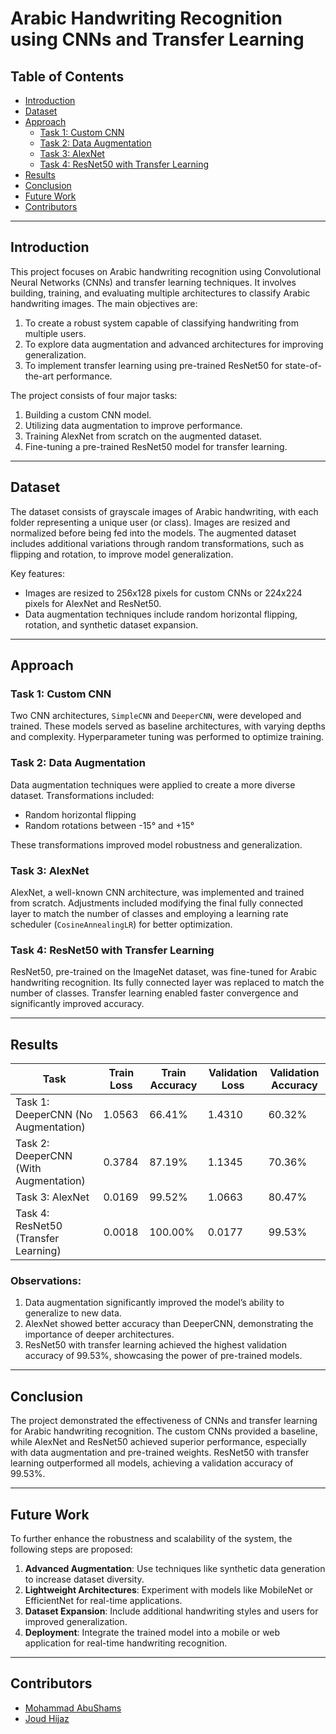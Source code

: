 # Arabic Handwriting Recognition using CNNs and Transfer Learning

## Table of Contents
- [Introduction](#introduction)
- [Dataset](#dataset)
- [Approach](#approach)
  - [Task 1: Custom CNN](#task-1-custom-cnn)
  - [Task 2: Data Augmentation](#task-2-data-augmentation)
  - [Task 3: AlexNet](#task-3-alexnet)
  - [Task 4: ResNet50 with Transfer Learning](#task-4-resnet50-with-transfer-learning)
- [Results](#results)
- [Conclusion](#conclusion)
- [Future Work](#future-work)
- [Contributors](#contributors)

---

## Introduction
This project focuses on Arabic handwriting recognition using Convolutional Neural Networks (CNNs) and transfer learning techniques. It involves building, training, and evaluating multiple architectures to classify Arabic handwriting images. The main objectives are:
1. To create a robust system capable of classifying handwriting from multiple users.
2. To explore data augmentation and advanced architectures for improving generalization.
3. To implement transfer learning using pre-trained ResNet50 for state-of-the-art performance.

The project consists of four major tasks:
1. Building a custom CNN model.
2. Utilizing data augmentation to improve performance.
3. Training AlexNet from scratch on the augmented dataset.
4. Fine-tuning a pre-trained ResNet50 model for transfer learning.

---


## Dataset
The dataset consists of grayscale images of Arabic handwriting, with each folder representing a unique user (or class). Images are resized and normalized before being fed into the models. The augmented dataset includes additional variations through random transformations, such as flipping and rotation, to improve model generalization.

Key features:
- Images are resized to 256x128 pixels for custom CNNs or 224x224 pixels for AlexNet and ResNet50.
- Data augmentation techniques include random horizontal flipping, rotation, and synthetic dataset expansion.

---

## Approach

### Task 1: Custom CNN
Two CNN architectures, `SimpleCNN` and `DeeperCNN`, were developed and trained. These models served as baseline architectures, with varying depths and complexity. Hyperparameter tuning was performed to optimize training.

### Task 2: Data Augmentation
Data augmentation techniques were applied to create a more diverse dataset. Transformations included:
- Random horizontal flipping
- Random rotations between -15° and +15°

These transformations improved model robustness and generalization.

### Task 3: AlexNet
AlexNet, a well-known CNN architecture, was implemented and trained from scratch. Adjustments included modifying the final fully connected layer to match the number of classes and employing a learning rate scheduler (`CosineAnnealingLR`) for better optimization.

### Task 4: ResNet50 with Transfer Learning
ResNet50, pre-trained on the ImageNet dataset, was fine-tuned for Arabic handwriting recognition. Its fully connected layer was replaced to match the number of classes. Transfer learning enabled faster convergence and significantly improved accuracy.

---

## Results

| Task                                | Train Loss | Train Accuracy | Validation Loss | Validation Accuracy |
|-------------------------------------|------------|----------------|-----------------|----------------------|
| Task 1: DeeperCNN (No Augmentation) | 1.0563     | 66.41%         | 1.4310          | 60.32%              |
| Task 2: DeeperCNN (With Augmentation) | 0.3784     | 87.19%         | 1.1345          | 70.36%              |
| Task 3: AlexNet                     | 0.0169     | 99.52%         | 1.0663          | 80.47%              |
| Task 4: ResNet50 (Transfer Learning) | 0.0018     | 100.00%        | 0.0177          | 99.53%              |

### Observations:
1. Data augmentation significantly improved the model’s ability to generalize to new data.
2. AlexNet showed better accuracy than DeeperCNN, demonstrating the importance of deeper architectures.
3. ResNet50 with transfer learning achieved the highest validation accuracy of 99.53%, showcasing the power of pre-trained models.

---

## Conclusion
The project demonstrated the effectiveness of CNNs and transfer learning for Arabic handwriting recognition. The custom CNNs provided a baseline, while AlexNet and ResNet50 achieved superior performance, especially with data augmentation and pre-trained weights. ResNet50 with transfer learning outperformed all models, achieving a validation accuracy of 99.53%.

---

## Future Work
To further enhance the robustness and scalability of the system, the following steps are proposed:
1. **Advanced Augmentation**: Use techniques like synthetic data generation to increase dataset diversity.
2. **Lightweight Architectures**: Experiment with models like MobileNet or EfficientNet for real-time applications.
3. **Dataset Expansion**: Include additional handwriting styles and users for improved generalization.
4. **Deployment**: Integrate the trained model into a mobile or web application for real-time handwriting recognition.

---

## Contributors

- [Mohammad AbuShams](https://github.com/MohammadAbuShams)
- [Joud Hijaz](https://github.com/JoudHijaz)
